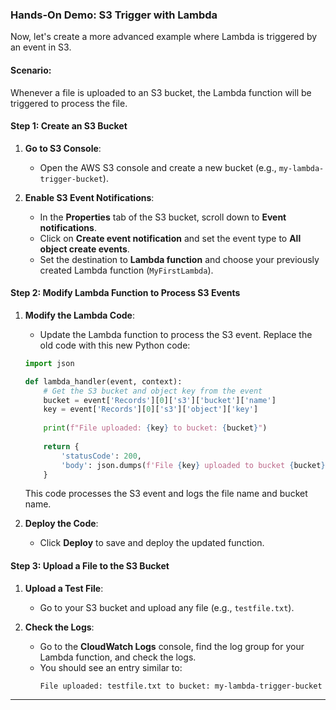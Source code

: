 ### **Hands-On Demo: S3 Trigger with Lambda**

Now, let's create a more advanced example where Lambda is triggered by an event in S3.

#### **Scenario**:
Whenever a file is uploaded to an S3 bucket, the Lambda function will be triggered to process the file.

#### **Step 1: Create an S3 Bucket**
1. **Go to S3 Console**:
   - Open the AWS S3 console and create a new bucket (e.g., `my-lambda-trigger-bucket`).

2. **Enable S3 Event Notifications**:
   - In the **Properties** tab of the S3 bucket, scroll down to **Event notifications**.
   - Click on **Create event notification** and set the event type to **All object create events**.
   - Set the destination to **Lambda function** and choose your previously created Lambda function (`MyFirstLambda`).

#### **Step 2: Modify Lambda Function to Process S3 Events**

1. **Modify the Lambda Code**:
   - Update the Lambda function to process the S3 event. Replace the old code with this new Python code:
   
   ```python
   import json

   def lambda_handler(event, context):
       # Get the S3 bucket and object key from the event
       bucket = event['Records'][0]['s3']['bucket']['name']
       key = event['Records'][0]['s3']['object']['key']
       
       print(f"File uploaded: {key} to bucket: {bucket}")
       
       return {
           'statusCode': 200,
           'body': json.dumps(f'File {key} uploaded to bucket {bucket}')
       }
   ```
   This code processes the S3 event and logs the file name and bucket name.

2. **Deploy the Code**:
   - Click **Deploy** to save and deploy the updated function.

#### **Step 3: Upload a File to the S3 Bucket**

1. **Upload a Test File**:
   - Go to your S3 bucket and upload any file (e.g., `testfile.txt`).
   
2. **Check the Logs**:
   - Go to the **CloudWatch Logs** console, find the log group for your Lambda function, and check the logs.
   - You should see an entry similar to:
     ```
     File uploaded: testfile.txt to bucket: my-lambda-trigger-bucket
     ```

---
